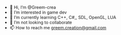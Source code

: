 - 👋 Hi, I’m @Greem-crea
- 👀 I’m interested in game dev
- 🌱 I’m currently learning C++, C#,, SDL, OpenGL, LUA
- 💞️ I’m not looking to collaborate
- 📫 How to reach me greem.creation@gmail.com

<!---
Greem-crea/Greem-crea is a ✨ special ✨ repository because its `README.md` (this file) appears on your GitHub profile.
You can click the Preview link to take a look at your changes.
--->
